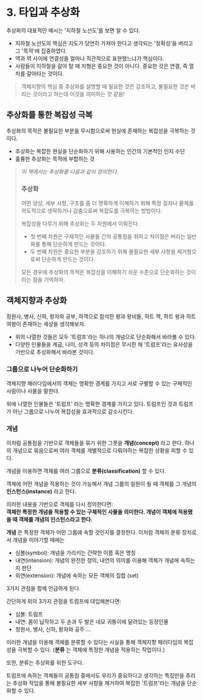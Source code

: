 # 3. 타입과 추상화

추상화의 대표적인 예시는 '지하철 노선도'를 보면 알 수 있다.

- 지하철 노선도의 핵심은 지도가 당연히 가져야 한다고 생각되는 '정확성'을 버리고 그 '목적'에 집중하였다.
- 역과 역 사이에 연결성을 얼마나 직관적으로 표현했느냐가 핵심이다.
- 사람들이 지하철을 갈아 탈 때 지형은 중요한 것이 아니다. 중요한 것은 연결, 즉 열차를 갈아타는 것이다.

> 객체지향의 핵심 중 추상화를 설명할 때 필요한 것은 강조하고, 불필요한 것은 버리는 것이라고 하는데 이것을 의미하는 것 같음!

## 추상화를 통한 복잡성 극복

추상화의 목적은 불필요한 부분을 무시함으로써 현실에 존재하는 복잡성을 극복하는 것이다.

- 추상화는 복잡한 현실을 단순화하기 위해 사용하는 인간의 기본적인 인지 수단
- 훌륭한 추상화는 목적에 부합하는 것

> _이 책에서는 추상화를 다음과 같이 정의한다._
>
> ### 추상화
>
> 어떤 양상, 세부 사항, 구조를 좀 더 명확하게 이해하기 위해 특정 절차나 물체를 의도적으로 생략하거나 감춤으로써 복잡도를 극복하는 방법이다.
>
> 복잡성을 다루기 위해 추상화는 두 차원에서 이뤄진다.
> - 첫 번째 차원은 구체적인 사물들 간의 공통점을 취하고 차이점은 버리는 일반화를 통해 단순하게 만드는 것이다.
> - 두 번째 차원은 중요한 부분을 강조하기 위해 불필요한 세부 사항을 제거함으로써 단순하게 만드는 것이다.
>
> 모든 경우에 추상화의 목적은 복잡성을 이해하기 쉬운 수준으로 단순화하는 것이라는 점을 기억하자.

## 객체지향과 추상화

정원사, 병사, 신하, 왕자와 공부, 하객으로 참석한 왕과 왕비들, 하트 잭, 하트 왕과 하트 여왕이 존재하는 세상을 생각해보자.

- 위의 나열한 것들은 모두 '트럼프'라는 하나의 개념으로 단순화해서 바라볼 수 있다.
- 다양한 인물들을 계급, 나이, 성격 등의 차이점은 무시한 채 '트럼프'라는 유사성을 기반으로 추상화해서 바라본 것이다.

### 그룹으로 나누어 단순화하기

객체지향 패러다임에서의 객체는 명확한 경계를 가지고 서로 구별할 수 있는 구체적인 사람이나 사물을 말한다.

위에 나열한 인물들은 '트럼프' 라는 명확한 경계를 가지고 있다. 트럼프인 것과 트럼프가 아닌 그룹으로 나누어 복잡성을 효과적으로 감소시킨다.

### 개념

이처럼 공통점을 기반으로 객체들을 묶기 위한 그릇을 **개념(concept)** 라고 한다. 하나의 개념으로 묶음으로써 여러 객체를 개별적으로 다뤄야하는 복잡한 상황을 피할 수 있다.

개념을 이용하면 객체를 여러 그룹으로 **분류(classification)** 할 수 있다.

객체에 어떤 개념을 적용하는 것이 가능해서 개념 그룹의 일원이 될 때 객체를 그 개념의 **인스턴스(instance)** 라고 한다.

이러한 내용을 기반으로 객체를 다시 정의한다면:  
**객체란 특정한 개념을 적용할 수 있는 구체적인 사물을 의미한다. 개념이 객체에 적용됐을 때 객체를 개념의 인스턴스라고 한다.**

**개념** 은 특정한 객체가 어떤 그룹에 속할 것인지를 결정한다. 이처럼 객체의 분류 장치로서 개념을 이야기할 때에는

- 심볼(symbol): 개념을 가리키는 간략한 이름 혹은 명칭
- 내연(intension): 개념의 완전한 정의, 내연의 의미를 이용해 객체가 개념에 속하는지 판단
- 외연(extension): 개념에 속하는 모든 객체의 집합 (set)

3가지 관점을 함께 언급하게 된다.

간단하게 위의 3가지 관점을 트럼프에 대입해본다면:

- 심볼: 트럼프
- 내연: 몸이 납작하고 두 손과 두 발은 네모 귀퉁이에 달려있는 등장인물
- 정원사, 병사, 신하, 왕자와 공주 ...

이러한 개념을 이용해 객체를 분류할 수 있다는 사실을 통해 객체지향 패러다임의 복잡성을 극복할 수 있다. (**분류** 는 객체에 특정한 개념을 적용하는 작업이다.)

또한, 분류는 추상화를 위한 도구다.

트럼프에 속하는 객체들의 공통점 중에서도 우리가 중요하다고 생각하는 특징만을 추리는 추상화 작업을 통해 불필요한 세부 사항을 제거하여 복잡한 '트럼프'라는 개념을 단순화할 수 있다.




